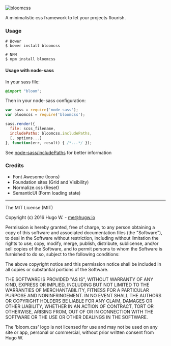 ![bloomcss](https://raw.githubusercontent.com/hugw/bloomcss/master/src/assets/imgs/logo.png)

A minimalistic css framework to let your projects flourish.

### Usage

```
# Bower
$ bower install bloomcss

# NPM
$ npm install bloomcss
```

#### Usage with node-sass

In your sass file:

```css
@import "bloom";
```

Then in your node-sass configuration:

```js
var sass = require('node-sass');
var bloomcss = require('bloomcss');

sass.render({
  file: scss_filename,
  includePaths: bloomcss.includePaths,
  [, options...]
}, function(err, result) { /*...*/ });

```

See [node-sass/includePaths](https://github.com/sass/node-sass#includepaths) for better information

### Credits

- Font Awesome (Icons)
- Foundation sites (Grid and Visibility)
- Normalize.css (Reset)
- SemanticUI (Form loading state)

***

The MIT License (MIT)

Copyright (c) 2016 Hugo W. - me@hugw.io

Permission is hereby granted, free of charge, to any person obtaining a copy
of this software and associated documentation files (the "Software"), to deal
in the Software without restriction, including without limitation the rights
to use, copy, modify, merge, publish, distribute, sublicense, and/or sell
copies of the Software, and to permit persons to whom the Software is
furnished to do so, subject to the following conditions:

The above copyright notice and this permission notice shall be included in
all copies or substantial portions of the Software.

THE SOFTWARE IS PROVIDED "AS IS", WITHOUT WARRANTY OF ANY KIND, EXPRESS OR
IMPLIED, INCLUDING BUT NOT LIMITED TO THE WARRANTIES OF MERCHANTABILITY,
FITNESS FOR A PARTICULAR PURPOSE AND NONINFRINGEMENT. IN NO EVENT SHALL THE
AUTHORS OR COPYRIGHT HOLDERS BE LIABLE FOR ANY CLAIM, DAMAGES OR OTHER
LIABILITY, WHETHER IN AN ACTION OF CONTRACT, TORT OR OTHERWISE, ARISING FROM,
OUT OF OR IN CONNECTION WITH THE SOFTWARE OR THE USE OR OTHER DEALINGS IN
THE SOFTWARE.

The 'bloom.css' logo is not licensed for use and may not be used on any
site or app, personal or commercial, without prior written consent from Hugo W.

